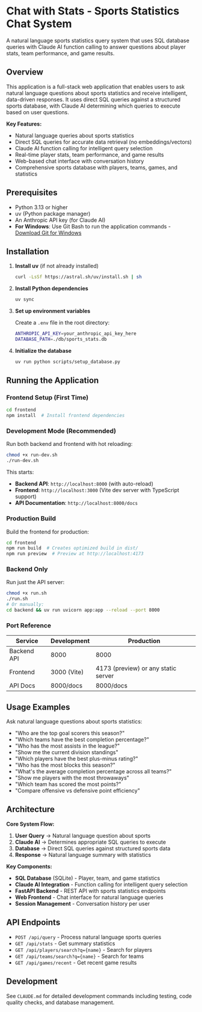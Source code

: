 # Chat with Stats - Sports Statistics Chat System

A natural language sports statistics query system that uses SQL database queries with Claude AI function calling to answer questions about player stats, team performance, and game results.

## Overview

This application is a full-stack web application that enables users to ask natural language questions about sports statistics and receive intelligent, data-driven responses. It uses direct SQL queries against a structured sports database, with Claude AI determining which queries to execute based on user questions.

**Key Features:**
- Natural language queries about sports statistics
- Direct SQL queries for accurate data retrieval (no embeddings/vectors)
- Claude AI function calling for intelligent query selection
- Real-time player stats, team performance, and game results
- Web-based chat interface with conversation history
- Comprehensive sports database with players, teams, games, and statistics

## Prerequisites

- Python 3.13 or higher
- uv (Python package manager)
- An Anthropic API key (for Claude AI)
- **For Windows**: Use Git Bash to run the application commands - [Download Git for Windows](https://git-scm.com/downloads/win)

## Installation

1. **Install uv** (if not already installed)
   ```bash
   curl -LsSf https://astral.sh/uv/install.sh | sh
   ```

2. **Install Python dependencies**
   ```bash
   uv sync
   ```

3. **Set up environment variables**
   
   Create a `.env` file in the root directory:
   ```bash
   ANTHROPIC_API_KEY=your_anthropic_api_key_here
   DATABASE_PATH=./db/sports_stats.db
   ```

4. **Initialize the database**
   ```bash
   uv run python scripts/setup_database.py
   ```

## Running the Application

### Frontend Setup (First Time)

```bash
cd frontend
npm install  # Install frontend dependencies
```

### Development Mode (Recommended)

Run both backend and frontend with hot reloading:
```bash
chmod +x run-dev.sh
./run-dev.sh
```

This starts:
- **Backend API**: `http://localhost:8000` (with auto-reload)
- **Frontend**: `http://localhost:3000` (Vite dev server with TypeScript support)
- **API Documentation**: `http://localhost:8000/docs`

### Production Build

Build the frontend for production:
```bash
cd frontend
npm run build  # Creates optimized build in dist/
npm run preview  # Preview at http://localhost:4173
```

### Backend Only

Run just the API server:
```bash
chmod +x run.sh
./run.sh
# Or manually:
cd backend && uv run uvicorn app:app --reload --port 8000
```

### Port Reference

| Service | Development | Production |
|---------|------------|------------|
| Backend API | 8000 | 8000 |
| Frontend | 3000 (Vite) | 4173 (preview) or any static server |
| API Docs | 8000/docs | 8000/docs |

## Usage Examples

Ask natural language questions about sports statistics:

- "Who are the top goal scorers this season?"
- "Which teams have the best completion percentage?"
- "Who has the most assists in the league?"
- "Show me the current division standings"
- "Which players have the best plus-minus rating?"
- "Who has the most blocks this season?"
- "What's the average completion percentage across all teams?"
- "Show me players with the most throwaways"
- "Which team has scored the most points?"
- "Compare offensive vs defensive point efficiency"

## Architecture

**Core System Flow:**
1. **User Query** → Natural language question about sports
2. **Claude AI** → Determines appropriate SQL queries to execute
3. **Database** → Direct SQL queries against structured sports data
4. **Response** → Natural language summary with statistics

**Key Components:**
- **SQL Database** (SQLite) - Player, team, and game statistics
- **Claude AI Integration** - Function calling for intelligent query selection
- **FastAPI Backend** - REST API with sports statistics endpoints
- **Web Frontend** - Chat interface for natural language queries
- **Session Management** - Conversation history per user

## API Endpoints

- `POST /api/query` - Process natural language sports queries
- `GET /api/stats` - Get summary statistics
- `GET /api/players/search?q={name}` - Search for players
- `GET /api/teams/search?q={name}` - Search for teams
- `GET /api/games/recent` - Get recent game results

## Development

See `CLAUDE.md` for detailed development commands including testing, code quality checks, and database management.